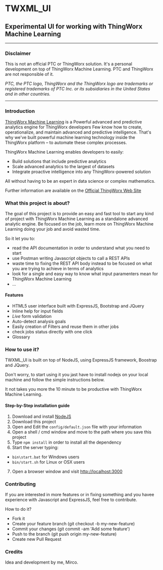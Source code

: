 # TWXML_UI
## Experimental UI for working with ThingWorx Machine Learning

--------------------------------------------------------------------------------

### Disclaimer
This is not an official PTC or ThingWorx solution. It's a personal development on top of ThingWorx Machine Learning. PTC and ThingWorx are not responsible of it.

_PTC, the PTC logo, ThingWorx and the ThingWorx logo are trademarks or registered trademarks of PTC Inc. or its subsidiaries in the United States and in other countries._

--------------------------------------------------------------------------------

### Introduction
[ThingWorx Machine Learning](http://www.thingworx.com/machine-learning) is a Powerful advanced and predictive analytics engine for ThingWorx developers Few know how to create, operationalize, and maintain advanced and predictive intelligence. That's why we've built powerful machine learning technology inside the ThingWorx platform – to automate these complex processes.

ThingWorx Machine Learning enables developers to easily:
- Build solutions that include predictive analytics
- Scale advanced analytics to the largest of datasets
- Integrate proactive intelligence into any ThingWorx-powered solution

All without having to be an expert in data science or complex mathematics.

Further information are available on the [Official ThingWorx Web Site](http://www.thingworx.com/machine-learning)

### What this project is about?
The goal of this project is to provide an easy and fast tool to start any kind of project with ThingWorx Machine Learning as a standalone advanced analytic engine. Be focused on the job, learn more on ThingWorx Machine Learning doing your job and avoid wasted time.

So it let you to:
- read the API documentation in order to understand what you need to start
- use Postman writing Javascript objects to call a REST APIs
- waste time to fixing the REST API body instead to be focused on what you are trying to achieve in terms of analytics
- look for a single and easy way to know what input paramenters mean for ThingWorx Machine Learning
- ...

#### Features
- HTML5 user interface built with ExpressJS, Bootstrap and JQuery
- Inline help for input fields
- _Live_ form validation
- Auto-detect analysis goals
- Easily creation of Filters and reuse them in other jobs
- check jobs status directly with one click
- Glossary

### How to use it?
TWXML_UI is built on top of NodeJS, using ExpressJS framework, Boostrap and JQuery.

Don't worry, to start using it you jast have to install nodejs on your local machine and follow the simple instructions below.

It not takes you more the 10 minute to be productive with ThingWorx Machine Learning.

#### Step-by-Step installation guide
1. Download and install [NodeJS](https://nodejs.org/en/)
2. Download this project
3. Open and Edit the `config/default.json` file with your information
4. Open a shell / cmd window and move to the path where you save this project
5. Type `npm install` in order to install all the dependency
6. Start the server typing:
  - `bin\start.bat` for Windows users
  - `bin/start.sh` for Linux or OSX users

7. Open a browser window and visit [http://localhost:3000](http://localhost:3000)

### Contributing
If you are interested in more features or in fixing something and you havee experience with Javascript and ExpressJS, feel free to contribute.

How to do it?
- Fork it
- Create your feature branch (git checkout -b my-new-feature)
- Commit your changes (git commit -am 'Add some feature')
- Push to the branch (git push origin my-new-feature)
- Create new Pull Request

### Credits
Idea and development by me, Mirco.
